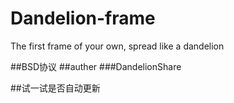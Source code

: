 # Dandelion-frame
The first frame of your own, spread like a dandelion

##BSD协议
##auther 
###DandelionShare

##试一试是否自动更新








